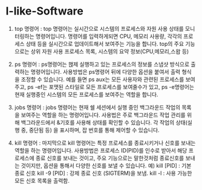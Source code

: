 # I-like-Software

1. top 명령어 : top 명령어는 실시간으로 시스템의 프로세스와 자원 사용 상태를 모니터링하는 명령어입니다.
               명령어를 입력하게되면 CPU, 메모리 사용량, 각각의 프로세스 상태 등을 실시간으로 업데이트해서 보여주는 기능을 합니다.
               top의 주요 기능으로는 상위 자원 사용 프로세스 목록, 시스템의 요약 정보(CPU,메모리,스왑 등) 

2. ps 명령어 : ps명령어는 핹제 실행하고 있는 프로세스의 정보를 스냅샷 방식으로 출력하는 명령어입니다.
              사용방법은 ps명령어 뒤에 다양한 옵션을 붙여서 출력 형식을 조정할 수 있습니다.
              예를 들면 ps aux는 모든 사용자와 관련된 프로세스를 보여주고, ps -ef는 포맷된 스타일로 모든 프로세스를 보여줄수가 있고, ps -e명령어는 현재 실행중인 시스템의 모든 프로세스를 보여주는 역할을 합니다.


3. jobs 명령어 : jobs 명령어는 현재 쉘 세션에서 실행 중인 백그라운드 작업의 목록을 보여주는 역할을 하는 명령어입니다.
                사용법은 주로 백그라운드 작업 관리를 위해 백그라운드에서 &기호를 사용해 상태를 확인할 수 있습니다.
                각 작업의 상태(실행 중, 중단됨 등) 을 표시하며, 잡 번호를 통해 제어할 수 있습니다.

4. kill 명령어 : 마지막으로 kill 명령어는 특정 프로세스를 종료시키거나 신호를 보내는 역할을 하는 명령어입니다.
                사용방법은 프로세스 ID(PID)를 인수로 받아서 해당 프로세스에 종료 신호를 보내는 것이고, 주요 기능으로는 말한것처럼 종료신호를 보내는 것이지만, 옵션을 통해서 다양한 신호를 보낼 수 있습니다.
                예) kill [PID] : 기본 종료 신호
                   kill -9 [PID] : 강제 종료 신호 (SIGTERM)을 보냄.
                   kill -l : 사용 가능한 모든 신호 목록을 출력함.
   
